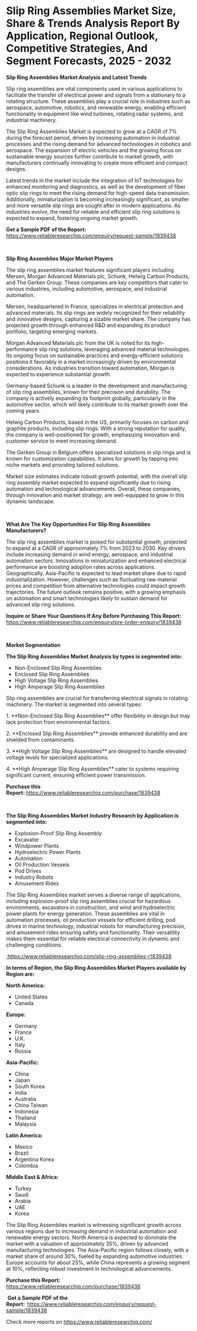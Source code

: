 <p><h1>Slip Ring Assemblies Market Size, Share & Trends Analysis Report By Application, Regional Outlook, Competitive Strategies, And Segment Forecasts, 2025 - 2032</h1></p><p><strong>Slip Ring Assemblies Market Analysis and Latest Trends</strong></p>
<p><p>Slip ring assemblies are vital components used in various applications to facilitate the transfer of electrical power and signals from a stationary to a rotating structure. These assemblies play a crucial role in industries such as aerospace, automotive, robotics, and renewable energy, enabling efficient functionality in equipment like wind turbines, rotating radar systems, and industrial machinery.</p><p>The Slip Ring Assemblies Market is expected to grow at a CAGR of 7% during the forecast period, driven by increasing automation in industrial processes and the rising demand for advanced technologies in robotics and aerospace. The expansion of electric vehicles and the growing focus on sustainable energy sources further contribute to market growth, with manufacturers continually innovating to create more efficient and compact designs.</p><p>Latest trends in the market include the integration of IoT technologies for enhanced monitoring and diagnostics, as well as the development of fiber optic slip rings to meet the rising demand for high-speed data transmission. Additionally, miniaturization is becoming increasingly significant, as smaller and more versatile slip rings are sought after in modern applications. As industries evolve, the need for reliable and efficient slip ring solutions is expected to expand, fostering ongoing market growth.</p></p>
<p><strong>Get a Sample PDF of the Report:&nbsp;</strong> <a href="https://www.reliableresearchiq.com/enquiry/request-sample/1839438?utm_campaign=2237&utm_medium=2&utm_source=Github&utm_content=ia&utm_term=19022025&utm_id=slip-ring-assemblies">https://www.reliableresearchiq.com/enquiry/request-sample/1839438</a></p>
<p>&nbsp;</p>
<p><strong>Slip Ring Assemblies Major Market Players</strong></p>
<p><p>The slip ring assemblies market features significant players including Mersen, Morgan Advanced Materials plc, Schunk, Helwig Carbon Products, and The Gerken Group. These companies are key competitors that cater to various industries, including automotive, aerospace, and industrial automation.</p><p>Mersen, headquartered in France, specializes in electrical protection and advanced materials. Its slip rings are widely recognized for their reliability and innovative designs, capturing a sizable market share. The company has projected growth through enhanced R&D and expanding its product portfolio, targeting emerging markets.</p><p>Morgan Advanced Materials plc from the UK is noted for its high-performance slip ring solutions, leveraging advanced material technologies. Its ongoing focus on sustainable practices and energy-efficient solutions positions it favorably in a market increasingly driven by environmental considerations. As industries transition toward automation, Morgan is expected to experience substantial growth.</p><p>Germany-based Schunk is a leader in the development and manufacturing of slip ring assemblies, known for their precision and durability. The company is actively expanding its footprint globally, particularly in the automotive sector, which will likely contribute to its market growth over the coming years.</p><p>Helwig Carbon Products, based in the US, primarily focuses on carbon and graphite products, including slip rings. With a strong reputation for quality, the company is well-positioned for growth, emphasizing innovation and customer service to meet increasing demand.</p><p>The Gerken Group in Belgium offers specialized solutions in slip rings and is known for customization capabilities. It aims for growth by tapping into niche markets and providing tailored solutions.</p><p>Market size estimates indicate robust growth potential, with the overall slip ring assembly market expected to expand significantly due to rising automation and technological advancements. Overall, these companies, through innovation and market strategy, are well-equipped to grow in this dynamic landscape.</p></p>
<p>&nbsp;</p>
<p><strong>What Are The Key Opportunities For Slip Ring Assemblies Manufacturers?</strong></p>
<p><p>The slip ring assemblies market is poised for substantial growth, projected to expand at a CAGR of approximately 7% from 2023 to 2030. Key drivers include increasing demand in wind energy, aerospace, and industrial automation sectors. Innovations in miniaturization and enhanced electrical performance are boosting adoption rates across applications. Geographically, Asia-Pacific is expected to lead market share due to rapid industrialization. However, challenges such as fluctuating raw material prices and competition from alternative technologies could impact growth trajectories. The future outlook remains positive, with a growing emphasis on automation and smart technologies likely to sustain demand for advanced slip ring solutions.</p></p>
<p><strong>Inquire or Share Your Questions If Any Before Purchasing This Report:</strong> <a href="https://www.reliableresearchiq.com/enquiry/pre-order-enquiry/1839438?utm_campaign=2237&utm_medium=2&utm_source=Github&utm_content=ia&utm_term=19022025&utm_id=slip-ring-assemblies">https://www.reliableresearchiq.com/enquiry/pre-order-enquiry/1839438</a></p>
<p>&nbsp;</p>
<p><strong>Market Segmentation</strong></p>
<p><strong>The Slip Ring Assemblies Market Analysis by types is segmented into:</strong></p>
<p><ul><li>Non-Enclosed Slip Ring Assemblies</li><li>Enclosed Slip Ring Assemblies</li><li>High Voltage Slip Ring Assemblies</li><li>High Amperage Slip Ring Assemblies</li></ul></p>
<p><p>Slip ring assemblies are crucial for transferring electrical signals in rotating machinery. The market is segmented into several types: </p><p>1. **Non-Enclosed Slip Ring Assemblies** offer flexibility in design but may lack protection from environmental factors. </p><p>2. **Enclosed Slip Ring Assemblies** provide enhanced durability and are shielded from contaminants. </p><p>3. **High Voltage Slip Ring Assemblies** are designed to handle elevated voltage levels for specialized applications. </p><p>4. **High Amperage Slip Ring Assemblies** cater to systems requiring significant current, ensuring efficient power transmission.</p></p>
<p><strong>Purchase this Report:&nbsp;</strong><a href="https://www.reliableresearchiq.com/purchase/1839438?utm_campaign=2237&utm_medium=2&utm_source=Github&utm_content=ia&utm_term=19022025&utm_id=slip-ring-assemblies">https://www.reliableresearchiq.com/purchase/1839438</a></p>
<p>&nbsp;</p>
<p><strong>The Slip Ring Assemblies Market Industry Research by Application is segmented into:</strong></p>
<p><ul><li>Explosion-Proof Slip Ring Assembly</li><li>Excavator</li><li>Windpower Plants</li><li>Hydroelectric Power Plants</li><li>Automation</li><li>Oil Production Vessels</li><li>Pod Drives</li><li>Industry Robots</li><li>Amusement Rides</li></ul></p>
<p><p>The Slip Ring Assemblies market serves a diverse range of applications, including explosion-proof slip ring assemblies crucial for hazardous environments, excavators in construction, and wind and hydroelectric power plants for energy generation. These assemblies are vital in automation processes, oil production vessels for efficient drilling, pod drives in marine technology, industrial robots for manufacturing precision, and amusement rides ensuring safety and functionality. Their versatility makes them essential for reliable electrical connectivity in dynamic and challenging conditions.</p></p>
<p><a href="https://www.reliableresearchiq.com/slip-ring-assemblies-r1839438?utm_campaign=2237&utm_medium=2&utm_source=Github&utm_content=ia&utm_term=19022025&utm_id=slip-ring-assemblies">&nbsp;https://www.reliableresearchiq.com/slip-ring-assemblies-r1839438</a></p>
<p><strong>In terms of Region, the Slip Ring Assemblies Market Players available by Region are:</strong></p>
<p>
    <p> <strong> North America: </strong>
        <ul>
            <li>United States</li>
            <li>Canada</li>
        </ul>
        </p> 
    <p> <strong> Europe: </strong>
        <ul>
            <li>Germany</li>
            <li>France</li>
            <li>U.K.</li>
            <li>Italy</li>
            <li>Russia</li>
        </ul>
        </p> 
    <p> <strong> Asia-Pacific: </strong>
        <ul>
            <li>China</li>
            <li>Japan</li>
            <li>South Korea</li>
            <li>India</li>
            <li>Australia</li>
            <li>China Taiwan</li>
            <li>Indonesia</li>
            <li>Thailand</li>
            <li>Malaysia</li>
        </ul>
        </p> 
    <p> <strong> Latin America: </strong>
        <ul>
            <li>Mexico</li>
            <li>Brazil</li>
            <li>Argentina Korea</li>
            <li>Colombia</li>
        </ul>
        </p> 
    <p> <strong> Middle East & Africa: </strong>
        <ul>
            <li>Turkey</li>
            <li>Saudi</li>
            <li>Arabia</li>
            <li>UAE</li>
            <li>Korea</li>
        </ul>
    </p>
    </p>
<p><p>The Slip Ring Assemblies market is witnessing significant growth across various regions due to increasing demand in industrial automation and renewable energy sectors. North America is expected to dominate the market with a valuation of approximately 35%, driven by advanced manufacturing technologies. The Asia-Pacific region follows closely, with a market share of around 30%, fueled by expanding automotive industries. Europe accounts for about 25%, while China represents a growing segment at 10%, reflecting robust investment in technological advancements.</p></p>
<p><strong>Purchase this Report: </strong><a href="https://www.reliableresearchiq.com/purchase/1839438?utm_campaign=2237&utm_medium=2&utm_source=Github&utm_content=ia&utm_term=19022025&utm_id=slip-ring-assemblies">https://www.reliableresearchiq.com/purchase/1839438</a></p>
<p>&nbsp;<strong>Get a Sample PDF of the Report:&nbsp;&nbsp;</strong><a href="https://www.reliableresearchiq.com/enquiry/request-sample/1839438?utm_campaign=2237&utm_medium=2&utm_source=Github&utm_content=ia&utm_term=19022025&utm_id=slip-ring-assemblies">https://www.reliableresearchiq.com/enquiry/request-sample/1839438</a></p>
<p><strong></strong></p>
<p>Check more reports on <a href="https://www.reliableresearchiq.com/?utm_campaign=2237&utm_medium=2&utm_source=Github&utm_content=ia&utm_term=19022025&utm_id=slip-ring-assemblies">https://www.reliableresearchiq.com/</a></p>